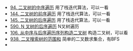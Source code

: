 - [94. 二叉树的中序遍历](https://github.com/lsill/leetcode/blob/main/c_leetcode/src/binary_pra/tree_simple?plain=1#L8) 用了栈迭代算法，可以一看
- [144. 二叉树的前序遍历](https://github.com/lsill/leetcode/blob/main/c_leetcode/src/binary_pra/tree_simple?plain=1#L00) 用了栈迭代算法，可以一看
- [145. 二叉树的后序遍历](https://github.com/lsill/leetcode/blob/main/c_leetcode/src/binary_pra/tree_simple?plain=1#L58) 用了栈迭代算法，可以一看
- [590. N 叉树的后序遍历](https://github.com/lsill/leetcode/blob/main/c_leetcode/src/binary_pra/node_simple?plain=1#L8) N叉树遍历
- [106. 从中序与后序遍历序列构造二叉树](https://github.com/lsill/leetcode/blob/main/c_leetcode/src/binary_pra/tree_mid?plain=1#L10)  构造二叉树，可以看
- [938. 二叉搜索树的范围和](https://github.com/lsill/leetcode/blob/main/c_leetcode/src/binary_pra/tree_simple?plain=1#L147)  简单的二叉数求集合，有BFS
- 